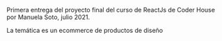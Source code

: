 Primera entrega del proyecto final del curso de ReactJs de Coder House
por Manuela Soto, julio 2021.

La temática es un ecommerce de productos de diseño